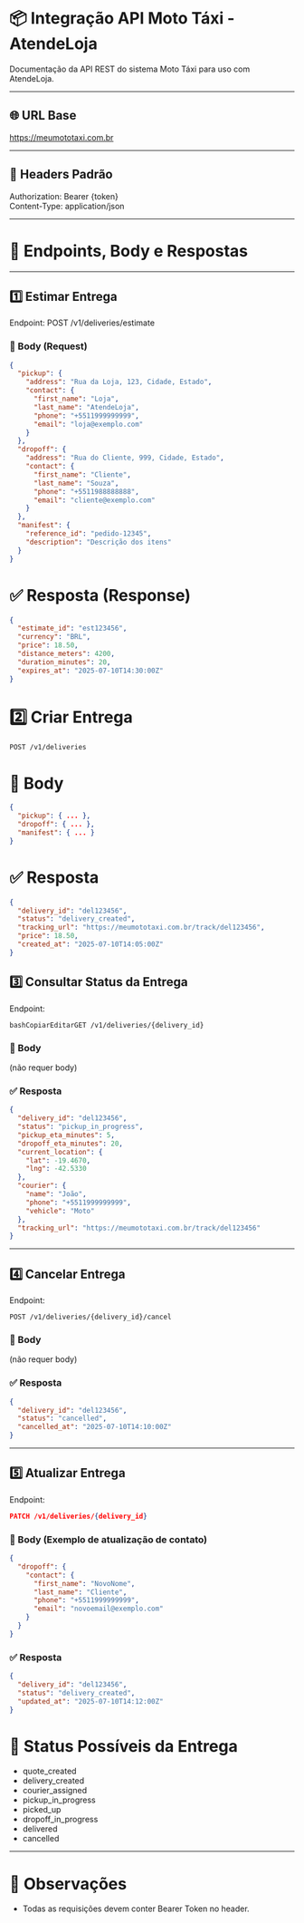 # 📦 Integração API Moto Táxi - AtendeLoja

Documentação da API REST do sistema Moto Táxi para uso com AtendeLoja.

---

## 🌐 URL Base

https://meumototaxi.com.br

---

## 🔐 Headers Padrão

Authorization: Bearer {token}   
Content-Type: application/json

---

# 🚚 Endpoints, Body e Respostas

---

## 1️⃣ Estimar Entrega

Endpoint:
POST /v1/deliveries/estimate

### 📨 Body (Request)

```json
{
  "pickup": {
    "address": "Rua da Loja, 123, Cidade, Estado",
    "contact": {
      "first_name": "Loja",
      "last_name": "AtendeLoja",
      "phone": "+5511999999999",
      "email": "loja@exemplo.com"
    }
  },
  "dropoff": {
    "address": "Rua do Cliente, 999, Cidade, Estado",
    "contact": {
      "first_name": "Cliente",
      "last_name": "Souza",
      "phone": "+5511988888888",
      "email": "cliente@exemplo.com"
    }
  },
  "manifest": {
    "reference_id": "pedido-12345",
    "description": "Descrição dos itens"
  }
}
```

# ✅ Resposta (Response)

```json
{
  "estimate_id": "est123456",
  "currency": "BRL",
  "price": 18.50,
  "distance_meters": 4200,
  "duration_minutes": 20,
  "expires_at": "2025-07-10T14:30:00Z"
}
```

# 2️⃣ Criar Entrega

```
POST /v1/deliveries
```

# 📨 Body

```json
{
  "pickup": { ... },
  "dropoff": { ... },
  "manifest": { ... }
}
```

# ✅ Resposta

```json
{
  "delivery_id": "del123456",
  "status": "delivery_created",
  "tracking_url": "https://meumototaxi.com.br/track/del123456",
  "price": 18.50,
  "created_at": "2025-07-10T14:05:00Z"
}
```

## 3️⃣ Consultar Status da Entrega

Endpoint:

```
bashCopiarEditarGET /v1/deliveries/{delivery_id}
```

### 📨 Body

(não requer body)

### ✅ Resposta

```json
{
  "delivery_id": "del123456",
  "status": "pickup_in_progress",
  "pickup_eta_minutes": 5,
  "dropoff_eta_minutes": 20,
  "current_location": {
    "lat": -19.4670,
    "lng": -42.5330
  },
  "courier": {
    "name": "João",
    "phone": "+5511999999999",
    "vehicle": "Moto"
  },
  "tracking_url": "https://meumototaxi.com.br/track/del123456"
}
```

---

## 4️⃣ Cancelar Entrega

Endpoint:

```
POST /v1/deliveries/{delivery_id}/cancel
```

### 📨 Body

(não requer body)

### ✅ Resposta

```json
{
  "delivery_id": "del123456",
  "status": "cancelled",
  "cancelled_at": "2025-07-10T14:10:00Z"
}
```

---

## 5️⃣ Atualizar Entrega

Endpoint:

```json
PATCH /v1/deliveries/{delivery_id}
```

### 📨 Body (Exemplo de atualização de contato)

```json
{
  "dropoff": {
    "contact": {
      "first_name": "NovoNome",
      "last_name": "Cliente",
      "phone": "+5511999999999",
      "email": "novoemail@exemplo.com"
    }
  }
}
```

### ✅ Resposta

```json
{
  "delivery_id": "del123456",
  "status": "delivery_created",
  "updated_at": "2025-07-10T14:12:00Z"
}
```

# 🧭 Status Possíveis da Entrega

- quote_created
- delivery_created
- courier_assigned
- pickup_in_progress
- picked_up
- dropoff_in_progress
- delivered
- cancelled

---

# 📌 Observações

- Todas as requisições devem conter Bearer Token no header.
